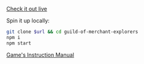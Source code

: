 [Check it out live](https://guild-of-merchant-explorers.vercel.app)

Spin it up locally:

```sh
git clone $url && cd guild-of-merchant-explorers
npm i
npm start
```

[Game's Instruction Manual](https://www.alderac.com/wp-content/uploads/2022/08/TGOME-Rulebook_web.pdf)
